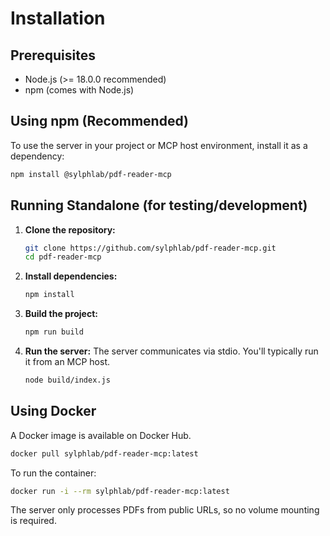 # Installation

## Prerequisites

- Node.js (>= 18.0.0 recommended)
- npm (comes with Node.js)

## Using npm (Recommended)

To use the server in your project or MCP host environment, install it as a dependency:

```bash
npm install @sylphlab/pdf-reader-mcp
```

## Running Standalone (for testing/development)

1.  **Clone the repository:**

    ```bash
    git clone https://github.com/sylphlab/pdf-reader-mcp.git
    cd pdf-reader-mcp
    ```

2.  **Install dependencies:**

    ```bash
    npm install
    ```

3.  **Build the project:**

    ```bash
    npm run build
    ```

4.  **Run the server:**
    The server communicates via stdio. You'll typically run it from an MCP host.
    ```bash
    node build/index.js
    ```

## Using Docker

A Docker image is available on Docker Hub.

```bash
docker pull sylphlab/pdf-reader-mcp:latest
```

To run the container:

```bash
docker run -i --rm sylphlab/pdf-reader-mcp:latest
```

The server only processes PDFs from public URLs, so no volume mounting is required.
